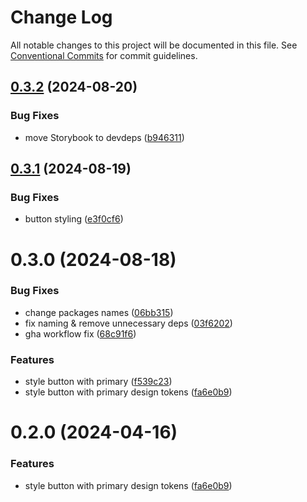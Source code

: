 # Change Log

All notable changes to this project will be documented in this file.
See [Conventional Commits](https://conventionalcommits.org) for commit guidelines.

## [0.3.2](https://github.com/przeprogramowani/opanuj-frontend-monorepo/compare/@sak74/core-components@0.3.1...@sak74/core-components@0.3.2) (2024-08-20)

### Bug Fixes

- move Storybook to devdeps ([b946311](https://github.com/przeprogramowani/opanuj-frontend-monorepo/commit/b946311a732e867d051512b4ff0ec26db128a599))

## [0.3.1](https://github.com/przeprogramowani/opanuj-frontend-monorepo/compare/@sak74/core-components@0.3.0...@sak74/core-components@0.3.1) (2024-08-19)

### Bug Fixes

- button styling ([e3f0cf6](https://github.com/przeprogramowani/opanuj-frontend-monorepo/commit/e3f0cf62094fad0d2cc50026f765e4bd67a66b9e))

# 0.3.0 (2024-08-18)

### Bug Fixes

- change packages names ([06bb315](https://github.com/przeprogramowani/opanuj-frontend-monorepo/commit/06bb315d61bfaa1e12a8c079efd0f960dbfe1d95))
- fix naming & remove unnecessary deps ([03f6202](https://github.com/przeprogramowani/opanuj-frontend-monorepo/commit/03f620233a6938f27de94d3a48182d7633343419))
- gha workflow fix ([68c91f6](https://github.com/przeprogramowani/opanuj-frontend-monorepo/commit/68c91f6953f82231cd57b2fb6990a06cb7e62bb2))

### Features

- style button with primary ([f539c23](https://github.com/przeprogramowani/opanuj-frontend-monorepo/commit/f539c237526238d9838f90bb728720f3dec9b204))
- style button with primary design tokens ([fa6e0b9](https://github.com/przeprogramowani/opanuj-frontend-monorepo/commit/fa6e0b91e25eb542d3be8724b2d70f3540ae85ac))

# 0.2.0 (2024-04-16)

### Features

- style button with primary design tokens ([fa6e0b9](https://github.com/przeprogramowani/opanuj-frontend-monorepo/commit/fa6e0b91e25eb542d3be8724b2d70f3540ae85ac))
